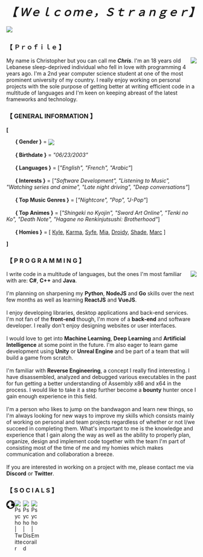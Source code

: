 <h1 align="center"><em>【 Ｗｅｌｃｏｍｅ，Ｓｔｒａｎｇｅｒ】</em></h1>
<img src="https://i.imgur.com/z0hrYDm.gif">
<div>
   <h3 align="left">【 Ｐｒｏｆｉｌｅ 】</h3>
   <img align="right" src="https://data.whicdn.com/images/346684507/original.gif">
   <p align="left">
      My name is Christopher but you can call me 
      <span><b><em>Chris</em></b></span>. 
      I'm an 18 years old Lebanese sleep-deprived individual who fell in love with programming 4 years ago. I'm a 2nd year computer science student at one of the most prominent university of my country. I really enjoy working on personal projects with the sole purpose of getting better at writing efficient code in a multitude of languages and I'm keen on keeping abreast of the latest frameworks and technology.
   </p>
</div>
<div>
   <h3 align="left">【 GENERAL INFORMATION 】</h3>
   <p>
      <b>[</b>
   </p>
   <p>
      &nbsp;&nbsp;&nbsp;&nbsp;&nbsp;&nbsp;<b>{ Gender }</b> = 
      <img align="center" width="22px" src="https://www.svgrepo.com/show/206502/male.svg"></img>
      <br>
      <br>
      &nbsp;&nbsp;&nbsp;&nbsp;&nbsp;&nbsp;<b>{ Birthdate }</b> = <em>"06/23/2003"</em>
      <br>
      <br>
      &nbsp;&nbsp;&nbsp;&nbsp;&nbsp;&nbsp;<b>{ Languages }</b> = [<em>"English", "French", "Arabic"</em>]
      <br>
      <br>
      &nbsp;&nbsp;&nbsp;&nbsp;&nbsp;&nbsp;<b>{ Interests }</b> = [<em>"Software Development", "Listening to Music", "Watching series and anime", "Late night driving", "Deep conversations"</em>]
      <br>
      <br>
      &nbsp;&nbsp;&nbsp;&nbsp;&nbsp;&nbsp;<b>{ Top Music Genres }</b> = [<em>"Nightcore", "Pop", "J-Pop"</em>]
      <br>
      <br>
      &nbsp;&nbsp;&nbsp;&nbsp;&nbsp;&nbsp;<b>{ Top Animes }</b> = [<em>"Shingeki no Kyojin", "Sword Art Online", "Tenki no Ko", "Death Note", "Hagane no Renkinjutsushi: Brotherhood"</em>]
      <br>
      <br>
      &nbsp;&nbsp;&nbsp;&nbsp;&nbsp;&nbsp;<b>{ Homies }</b> = [ <a href="https://github.com/AquaPlaysYT">Kyle</a>, <a href="https://github.com/karmakittenx">Karma</a>, <a href="https://github.com/ItsSyfe">Syfe</a>, <a href="https://github.com/m1fnbr">Mia</a>, <a href="https://github.com/SiLeNSwOrD">Droidy</a>, <a href="https://github.com/OutTheShade">Shade</a>, <a href="https://github.com/Marc-Jalkh">Marc</a> ]
   </p>
   <p>
      <b>]</b>
   </p>
</div>
<div>
<h3 align="left">【 P R O G R A M M I N G 】</h3>
<img align="right" src="https://c.tenor.com/7ZzPY3wgX_4AAAAC/zero-two-002.gif">
<p>
  I write code in a multitude of languages, but the ones I'm most familiar with are: <b>C#</b>, <b>C++</b> and <b>Java</b>. 
  <br>
  <br>
  I'm planning on sharpening my <b>Python</b>, <b>NodeJS</b> and <b>Go</b> skills over the next few months as well as learning <b>ReactJS</b> and <b>VueJS</b>.
  <br>
  <br>
  I enjoy developing libraries, desktop applications and back-end services. I'm not fan of the <b>front-end</b> though, I'm more of a <b>back-end</b> and software developer. I really don't enjoy designing websites or user interfaces.
  <br>
  <br>
  I would love to get into <b>Machine Learning</b>, <b>Deep Learning</b> and <b>Artificial Intelligence</b> at some point in the future. I'm also eager to learn game development using <b>Unity</b> or <b>Unreal Engine</b> and be part of a team that will build a game from scratch.
  <br>
  <br>
  I'm familiar with <b>Reverse Engineering</b>, a concept I really find interesting. I have disassembled, analyzed and debugged various executables in the past for fun getting a better understanding of Assembly x86 and x64 in the process. I would like to take it a step further become a <b>bounty</b> hunter once I gain enough experience in this field.
  <br>
  <br>
  I'm a person who likes to jump on the bandwagon and learn new things, so I'm always looking for new ways to improve my skills which consists mainly of working on personal and team projects regardless of whether or not I/we succeed in completing them. What's important to me is the knowledge and experience that I gain along the way as well as the ability to properly plan, organize, design and implement code together with the team I'm part of consisting most of the time of me and my homies which makes communication and collaboration a breeze. 
  <br>
  <br>
  If you are interested in working on a project with me, please contact me via <b>Discord</b> or <b>Twitter</b>.
 
</p>
</div>
<div>
<h3 align="left">【 S O C I A L S 】</h3>

[<img align="left" alt="Psycho | Website" width="22px" src="https://raw.githubusercontent.com/iconic/open-iconic/master/svg/globe.svg" />][website]
[<img align="left" alt="Psycho | Twitter" width="22px" src="https://cdn.jsdelivr.net/npm/simple-icons@v3/icons/twitter.svg" />][twitter]
[<img align="left" alt="Psycho | Discord" width="22px" src="https://cdn.jsdelivr.net/npm/simple-icons@v3/icons/discord.svg" />][discord]
[<img align="left" alt="Psycho | Email"   width="22px" src="https://cdn.jsdelivr.net/npm/simple-icons@3.13.0/icons/minutemailer.svg" />][email]
</div>

[website]: https://psychopast.live
[email]: <mailto:contact@psychopast.live>
[twitter]: https://twitter.com/PsychoPastt
[discord]: https://dsc.bio/8765